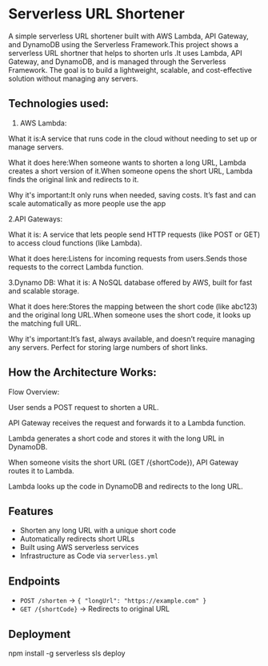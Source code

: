 # Serverless URL Shortener

A simple serverless URL shortener built with AWS Lambda, API Gateway, and DynamoDB using the Serverless Framework.This project shows a serverless URL  shortner that helps to shorten urls .It uses Lambda, API Gateway, and DynamoDB, and is managed through the Serverless Framework. The goal is to build a lightweight, scalable, and cost-effective solution without managing any servers.

## Technologies used:
1. AWS Lambda:
 
What it is:A service that runs code in the cloud without needing to set up or manage servers.

What it does here:When someone wants to shorten a long URL, Lambda creates a short version of it.When someone opens the short URL, Lambda finds the original link and redirects to it.

Why it's important:It only runs when needed, saving costs. It’s fast and can scale automatically as more people use the app

2.API Gateways:

What it is: A service that lets people send HTTP requests (like POST or GET) to access cloud functions (like Lambda).

What it does here:Listens for incoming requests from users.Sends those requests to the correct Lambda function.

3.Dynamo DB:
What it is: A NoSQL database offered by AWS, built for fast and scalable storage.

What it does here:Stores the mapping between the short code (like abc123) and the original long URL.When someone uses the short code, it looks up the matching full URL.

Why it's important:It’s fast, always available, and doesn’t require managing any servers. Perfect for storing large numbers of short links.
   
 ## How the Architecture Works:
 
Flow Overview:

User sends a POST request to shorten a URL.

API Gateway receives the request and forwards it to a Lambda function.

Lambda generates a short code and stores it with the long URL in DynamoDB.

When someone visits the short URL (GET /{shortCode}), API Gateway routes it to Lambda.

Lambda looks up the code in DynamoDB and redirects to the long URL.



## Features

- Shorten any long URL with a unique short code
- Automatically redirects short URLs
- Built using AWS serverless services
- Infrastructure as Code via `serverless.yml`

## Endpoints

- `POST /shorten` → `{ "longUrl": "https://example.com" }`
- `GET /{shortCode}` → Redirects to original URL

## Deployment


npm install -g serverless
sls deploy

